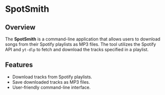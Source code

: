 # SpotSmith

## Overview

The **SpotSmith** is a command-line application that allows users to download songs from their Spotify playlists as MP3 files. The tool utilizes the Spotify API and `yt-dlp` to fetch and download the tracks specified in a playlist.

## Features

- Download tracks from Spotify playlists.
- Save downloaded tracks as MP3 files.
- User-friendly command-line interface.

